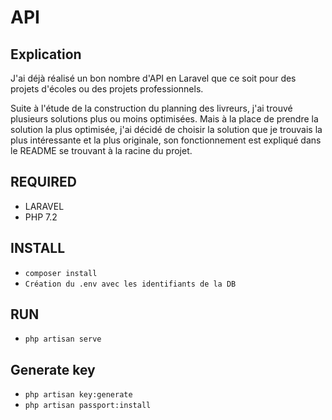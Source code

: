 # API

## Explication

J'ai déjà réalisé un bon nombre d'API en Laravel que ce soit pour des projets d'écoles ou des projets professionnels.

Suite à l'étude de la construction du planning des livreurs, j'ai trouvé plusieurs solutions plus ou moins optimisées. 
Mais à la place de prendre la solution la plus optimisée, j'ai décidé de choisir la solution que je trouvais la plus intéressante et la plus originale, son fonctionnement est expliqué dans le README se trouvant à la racine du projet.

## REQUIRED
- LARAVEL 
- PHP 7.2

## INSTALL
- ````composer install````
- ````Création du .env avec les identifiants de la DB````

## RUN 
- ````php artisan serve````

## Generate key
- ````php artisan key:generate````
- ````php artisan passport:install````
